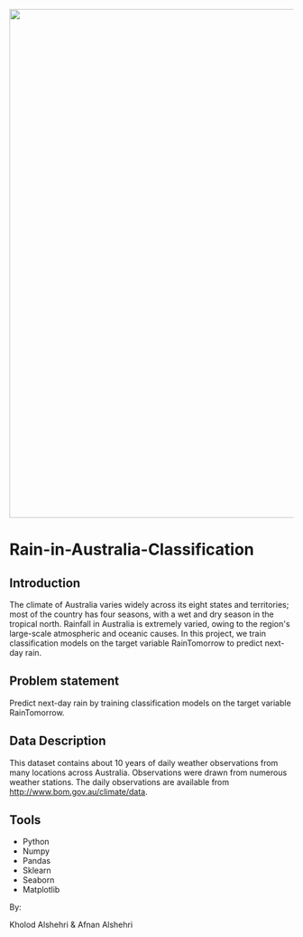 
<img src ="https://nespclimate.com.au/wp-content/uploads/2018/06/feature_BoM-storm30.jpg" 
width="900">

# Rain-in-Australia-Classification

## Introduction

The climate of Australia varies widely across its eight states and territories; most of the country has four seasons, with a wet and dry season in the tropical north.
Rainfall in Australia is extremely varied, owing to the region's large-scale atmospheric and oceanic causes. In this project, we train classification models on the target variable RainTomorrow to predict next-day rain.

## Problem statement
Predict next-day rain by training classification models on the target variable RainTomorrow.
## Data Description
This dataset contains about 10 years of daily weather observations from many locations across Australia.
Observations were drawn from numerous weather stations. The daily observations are available from http://www.bom.gov.au/climate/data.

## Tools
-	Python
-	Numpy
-	Pandas
-	Sklearn
-	Seaborn
-	Matplotlib

By:

 Kholod Alshehri &  Afnan Alshehri

